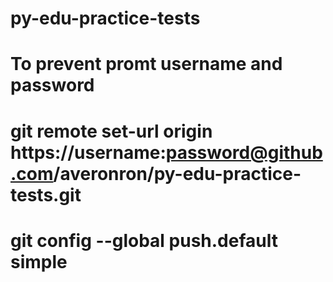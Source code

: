 # py-edu-practice-tests

# To prevent promt username and password
# git remote set-url origin https://username:password@github.com/averonron/py-edu-practice-tests.git

# git config --global push.default simple

